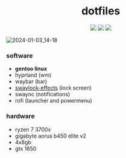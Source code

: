 <h1 align="center">dotfiles</h1>

<p align="center">
  <a href="https://github.com/corruptmemry/dotfiles/stargazers"><img src="https://img.shields.io/github/stars/corruptmemry/dotfiles?colorA=151515&colorB=B66467&style=for-the-badge&logo=starship"></a>
  <a href="https://github.com/corruptmemry/dotfiles/issues"><img src="https://img.shields.io/github/issues/corruptmemry/dotfiles?colorA=151515&colorB=8C977D&style=for-the-badge&logo=bugatti"></a>
  <a href="https://github.com/corruptmemry/dotfiles/network/members"><img src="https://img.shields.io/github/forks/corruptmemry/dotfiles?colorA=151515&colorB=D9BC8C&style=for-the-badge&logo=github"></a>
</p>

![2024-01-03_14-18](https://github.com/crptmem/dotfiles/assets/88046785/65c86800-714a-49bf-9aea-46060ec2c41b)

### software
* <b>gentoo linux</b>
* hyprland (wm)
* waybar (bar)
* <a href="https://github.com/mortie/swaylock-effects">swaylock-effects</a> (lock screen)
* swaync (notifications)
* rofi (launcher and powermenu)

### hardware
* ryzen 7 3700x
* gigabyte aorus b450 elite v2
* 4x8gb
* gtx 1650
